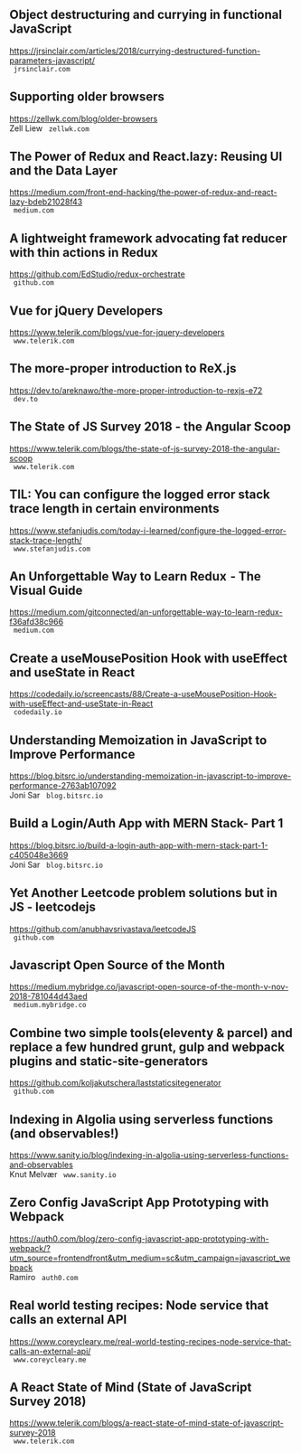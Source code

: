 ## Object destructuring and currying in functional JavaScript  
https://jrsinclair.com/articles/2018/currying-destructured-function-parameters-javascript/  
 ` jrsinclair.com`
  

## Supporting older browsers  
https://zellwk.com/blog/older-browsers  
Zell Liew ` zellwk.com`
  

## The Power of Redux and React.lazy: Reusing UI and the Data Layer  
https://medium.com/front-end-hacking/the-power-of-redux-and-react-lazy-bdeb21028f43  
 ` medium.com`
  

## A lightweight framework advocating fat reducer with thin actions in Redux  
https://github.com/EdStudio/redux-orchestrate  
 ` github.com`
  

## Vue for jQuery Developers  
https://www.telerik.com/blogs/vue-for-jquery-developers  
 ` www.telerik.com`
  

## The more-proper introduction to ReX.js  
https://dev.to/areknawo/the-more-proper-introduction-to-rexjs-e72  
 ` dev.to`
  

## The State of JS Survey 2018 - the Angular Scoop  
https://www.telerik.com/blogs/the-state-of-js-survey-2018-the-angular-scoop  
 ` www.telerik.com`
  

## TIL: You can configure the logged error stack trace length in certain environments  
https://www.stefanjudis.com/today-i-learned/configure-the-logged-error-stack-trace-length/  
 ` www.stefanjudis.com`
  

## An Unforgettable Way to Learn Redux  - The Visual Guide  
https://medium.com/gitconnected/an-unforgettable-way-to-learn-redux-f36afd38c966  
 ` medium.com`
  

## Create a useMousePosition Hook with useEffect and useState in React  
https://codedaily.io/screencasts/88/Create-a-useMousePosition-Hook-with-useEffect-and-useState-in-React  
 ` codedaily.io`
  

## Understanding Memoization in JavaScript to Improve Performance  
https://blog.bitsrc.io/understanding-memoization-in-javascript-to-improve-performance-2763ab107092  
Joni Sar ` blog.bitsrc.io`
  

## Build a Login/Auth App with MERN Stack- Part 1  
https://blog.bitsrc.io/build-a-login-auth-app-with-mern-stack-part-1-c405048e3669  
Joni Sar ` blog.bitsrc.io`
  

## Yet Another Leetcode problem solutions but in JS - leetcodejs  
https://github.com/anubhavsrivastava/leetcodeJS  
 ` github.com`
  

## Javascript Open Source of the Month  
https://medium.mybridge.co/javascript-open-source-of-the-month-v-nov-2018-781044d43aed  
 ` medium.mybridge.co`
  

## Combine two simple tools(eleventy & parcel) and replace a few hundred grunt, gulp and webpack plugins and static-site-generators  
https://github.com/koljakutschera/laststaticsitegenerator  
 ` github.com`
  

## Indexing in Algolia using serverless functions (and observables!)  
https://www.sanity.io/blog/indexing-in-algolia-using-serverless-functions-and-observables  
Knut Melvær ` www.sanity.io`
  

## Zero Config JavaScript App Prototyping with Webpack  
https://auth0.com/blog/zero-config-javascript-app-prototyping-with-webpack/?utm_source=frontendfront&utm_medium=sc&utm_campaign=javascript_webpack  
Ramiro ` auth0.com`
  

## Real world testing recipes: Node service that calls an external API  
https://www.coreycleary.me/real-world-testing-recipes-node-service-that-calls-an-external-api/  
 ` www.coreycleary.me`
  

## A React State of Mind (State of JavaScript Survey 2018)  
https://www.telerik.com/blogs/a-react-state-of-mind-state-of-javascript-survey-2018  
 ` www.telerik.com`
  

